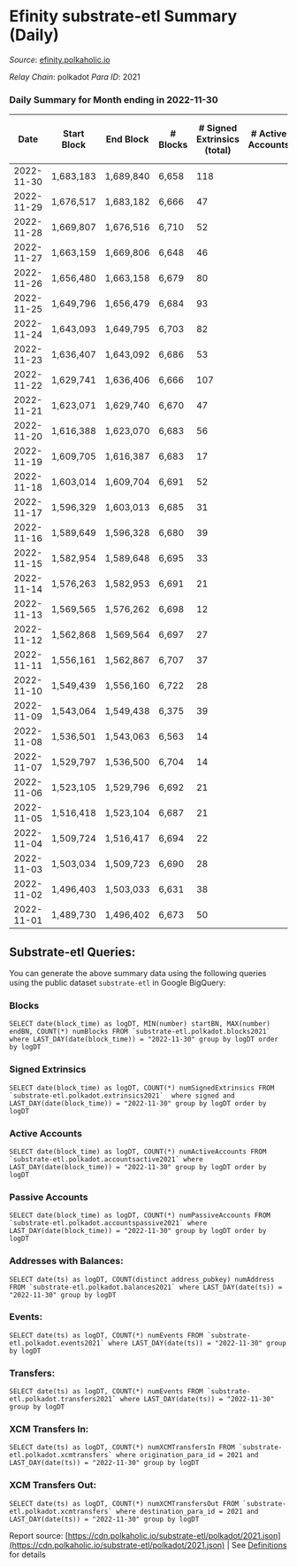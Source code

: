 # Efinity substrate-etl Summary (Daily)

_Source_: [efinity.polkaholic.io](https://efinity.polkaholic.io)

*Relay Chain*: polkadot
*Para ID*: 2021



### Daily Summary for Month ending in 2022-11-30


| Date | Start Block | End Block | # Blocks | # Signed Extrinsics (total) | # Active Accounts | # Passive | # New | # Addresses with Balances | # Events | # Transfers | # XCM Transfers In | # XCM Transfers Out | Issues | 
| ---- | ----------- | --------- | -------- | --------------------------- | ----------------- | --------- | ----- | ------------------------- | -------- | ----------- | ------------------ | ------------------- | ------ |
| 2022-11-30 | 1,683,183 | 1,689,840 | 6,658 | 118 |  |  |  | 15,760 | 14,060 | 32  |   |   |  |
| 2022-11-29 | 1,676,517 | 1,683,182 | 6,666 | 47 |  |  |  |  | 13,683 | 7  |   |   |  |
| 2022-11-28 | 1,669,807 | 1,676,516 | 6,710 | 52 |  |  |  |  | 13,792 | 13  |   |   |  |
| 2022-11-27 | 1,663,159 | 1,669,806 | 6,648 | 46 |  |  |  |  | 13,653 | 4  |   |   |  |
| 2022-11-26 | 1,656,480 | 1,663,158 | 6,679 | 80 |  |  |  |  | 13,998 | 13  |   |   |  |
| 2022-11-25 | 1,649,796 | 1,656,479 | 6,684 | 93 |  |  |  |  | 14,100 | 25  |   |   |  |
| 2022-11-24 | 1,643,093 | 1,649,795 | 6,703 | 82 |  |  |  |  | 14,082 | 13  |   |   |  |
| 2022-11-23 | 1,636,407 | 1,643,092 | 6,686 | 53 |  |  |  | 15,731 | 13,766 | 12  |   |   |  |
| 2022-11-22 | 1,629,741 | 1,636,406 | 6,666 | 107 |  |  |  | 15,727 | 14,021 | 18  |   |   |  |
| 2022-11-21 | 1,623,071 | 1,629,740 | 6,670 | 47 |  |  |  |  | 13,658 | 24  |   |   |  |
| 2022-11-20 | 1,616,388 | 1,623,070 | 6,683 | 56 |  |  |  |  | 13,697 | 39  |   |   |  |
| 2022-11-19 | 1,609,705 | 1,616,387 | 6,683 | 17 |  |  |  | 15,707 | 13,505 | 5  | 1 ($0.08) |   |  |
| 2022-11-18 | 1,603,014 | 1,609,704 | 6,691 | 52 |  |  |  |  | 13,728 | 20  |   |   |  |
| 2022-11-17 | 1,596,329 | 1,603,013 | 6,685 | 31 |  |  |  |  | 13,578 | 12  |   |   |  |
| 2022-11-16 | 1,589,649 | 1,596,328 | 6,680 | 39 |  |  |  | 15,695 | 13,607 | 33  |   |   |  |
| 2022-11-15 | 1,582,954 | 1,589,648 | 6,695 | 33 |  |  |  | 15,684 | 13,599 | 17  |   |   |  |
| 2022-11-14 | 1,576,263 | 1,582,953 | 6,691 | 21 |  |  |  |  | 13,519 | 8  |   |   |  |
| 2022-11-13 | 1,569,565 | 1,576,262 | 6,698 | 12 |  |  |  |  | 13,485 | 6  |   |   |  |
| 2022-11-12 | 1,562,868 | 1,569,564 | 6,697 | 27 |  |  |  |  | 13,578 | 15  |   |   |  |
| 2022-11-11 | 1,556,161 | 1,562,867 | 6,707 | 37 |  |  |  | 15,674 | 13,679 | 22  |   |   |  |
| 2022-11-10 | 1,549,439 | 1,556,160 | 6,722 | 28 |  |  |  |  | 13,653 | 11  |   |   |  |
| 2022-11-09 | 1,543,064 | 1,549,438 | 6,375 | 39 |  |  |  |  | 13,003 | 16  |   |   |  |
| 2022-11-08 | 1,536,501 | 1,543,063 | 6,563 | 14 |  |  |  |  | 13,229 | 3  |   |   |  |
| 2022-11-07 | 1,529,797 | 1,536,500 | 6,704 | 14 |  |  |  |  | 13,508 | 4  |   |   |  |
| 2022-11-06 | 1,523,105 | 1,529,796 | 6,692 | 21 |  |  |  |  | 13,522 | 10  |   |   |  |
| 2022-11-05 | 1,516,418 | 1,523,104 | 6,687 | 21 |  |  |  |  | 13,520 | 10  |   |   |  |
| 2022-11-04 | 1,509,724 | 1,516,417 | 6,694 | 22 |  |  |  |  | 13,541 | 18  |   |   |  |
| 2022-11-03 | 1,503,034 | 1,509,723 | 6,690 | 28 |  |  |  | 15,641 | 13,602 | 9  |   |   |  |
| 2022-11-02 | 1,496,403 | 1,503,033 | 6,631 | 38 |  |  |  | 15,639 | 13,514 | 6  |   |   |  |
| 2022-11-01 | 1,489,730 | 1,496,402 | 6,673 | 50 |  |  |  | 15,638 | 13,717 | 13  |   |   |  |

## Substrate-etl Queries:
You can generate the above summary data using the following queries using the public dataset `substrate-etl` in Google BigQuery:


### Blocks
```
SELECT date(block_time) as logDT, MIN(number) startBN, MAX(number) endBN, COUNT(*) numBlocks FROM `substrate-etl.polkadot.blocks2021`  where LAST_DAY(date(block_time)) = "2022-11-30" group by logDT order by logDT
```


### Signed Extrinsics
```
SELECT date(block_time) as logDT, COUNT(*) numSignedExtrinsics FROM `substrate-etl.polkadot.extrinsics2021`  where signed and LAST_DAY(date(block_time)) = "2022-11-30" group by logDT order by logDT
```


### Active Accounts
```
SELECT date(block_time) as logDT, COUNT(*) numActiveAccounts FROM `substrate-etl.polkadot.accountsactive2021` where LAST_DAY(date(block_time)) = "2022-11-30" group by logDT order by logDT
```


### Passive Accounts
```
SELECT date(block_time) as logDT, COUNT(*) numPassiveAccounts FROM `substrate-etl.polkadot.accountspassive2021` where LAST_DAY(date(block_time)) = "2022-11-30" group by logDT order by logDT
```


### Addresses with Balances:
```
SELECT date(ts) as logDT, COUNT(distinct address_pubkey) numAddress FROM `substrate-etl.polkadot.balances2021` where LAST_DAY(date(ts)) = "2022-11-30" group by logDT
```


### Events:
```
SELECT date(ts) as logDT, COUNT(*) numEvents FROM `substrate-etl.polkadot.events2021` where LAST_DAY(date(ts)) = "2022-11-30" group by logDT
```


### Transfers:
```
SELECT date(ts) as logDT, COUNT(*) numEvents FROM `substrate-etl.polkadot.transfers2021` where LAST_DAY(date(ts)) = "2022-11-30" group by logDT
```


### XCM Transfers In:
```
SELECT date(ts) as logDT, COUNT(*) numXCMTransfersIn FROM `substrate-etl.polkadot.xcmtransfers` where origination_para_id = 2021 and LAST_DAY(date(ts)) = "2022-11-30" group by logDT
```


### XCM Transfers Out:
```
SELECT date(ts) as logDT, COUNT(*) numXCMTransfersOut FROM `substrate-etl.polkadot.xcmtransfers` where destination_para_id = 2021 and LAST_DAY(date(ts)) = "2022-11-30" group by logDT
```



Report source: [https://cdn.polkaholic.io/substrate-etl/polkadot/2021.json](https://cdn.polkaholic.io/substrate-etl/polkadot/2021.json) | See [Definitions](/DEFINITIONS.md) for details
